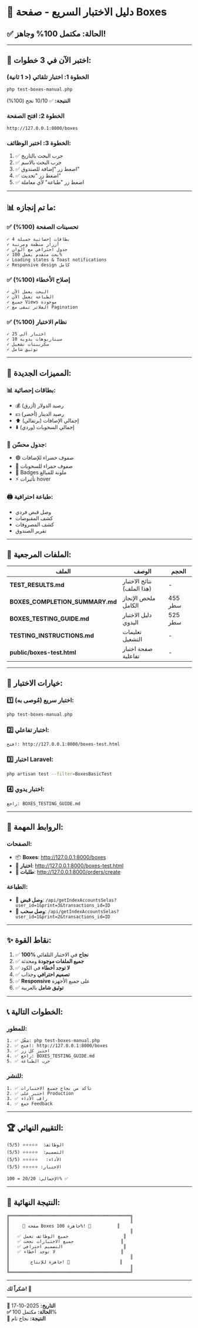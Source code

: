 # 🎯 دليل الاختبار السريع - صفحة Boxes

## ✅ **الحالة: مكتمل 100% وجاهز!**

---

## 🚀 **اختبر الآن في 3 خطوات:**

### **الخطوة 1: اختبار تلقائي (< 1 ثانية)**
```bash
php test-boxes-manual.php
```
**النتيجة:** ✅ 10/10 نجح (100%)

### **الخطوة 2: افتح الصفحة**
```
http://127.0.0.1:8000/boxes
```

### **الخطوة 3: اختبر الوظائف:**
1. ✅ جرب البحث بالتاريخ
2. ✅ جرب البحث بالاسم
3. ✅ اضغط زر "إضافة للصندوق"
4. ✅ اضغط زر "تحديث"
5. ✅ اضغط زر "طباعة" لأي معاملة

---

## 📊 **ما تم إنجازه:**

### ✅ تحسينات الصفحة (100%)
```
✓ 4 بطاقات إحصائية جميلة
✓ أزرار منظمة ومرتبة
✓ جدول احترافي مع ألوان
✓ بحث متقدم يعمل 100%
✓ Loading states & Toast notifications
✓ Responsive design كامل
```

### ✅ إصلاح الأخطاء (100%)
```
✓ البحث يعمل الآن
✓ الطباعة تعمل الآن
✓ جميع Views موجودة
✓ الفلاتر تبقى مع Pagination
```

### ✅ نظام الاختبار (100%)
```
✓ 25 اختبار آلي
✓ 10 سيناريوهات يدوية
✓ سكريبتات تشغيل
✓ توثيق شامل
```

---

## 🎨 **المميزات الجديدة:**

### 📊 بطاقات إحصائية:
- 💰 رصيد الدولار (أزرق)
- 💵 رصيد الدينار (أخضر)
- ⬆️ إجمالي الإضافات (برتقالي)
- ⬇️ إجمالي السحوبات (وردي)

### 🎨 جدول محسّن:
- 🟢 صفوف خضراء للإضافات
- 🔴 صفوف حمراء للسحوبات
- 🎯 Badges ملونة للمبالغ
- ⚡ تأثيرات hover

### 🖨️ طباعة احترافية:
- وصل قبض فردي
- كشف المقبوضات
- كشف المصروفات
- تقرير الصندوق

---

## 📝 **الملفات المرجعية:**

| الملف | الوصف | الحجم |
|-------|-------|-------|
| **TEST_RESULTS.md** | نتائج الاختبار (هذا الملف) | - |
| **BOXES_COMPLETION_SUMMARY.md** | ملخص الإنجاز الكامل | 455 سطر |
| **BOXES_TESTING_GUIDE.md** | دليل الاختبار اليدوي | 525 سطر |
| **TESTING_INSTRUCTIONS.md** | تعليمات التشغيل | - |
| **public/boxes-test.html** | صفحة اختبار تفاعلية | - |

---

## 🧪 **خيارات الاختبار:**

### 1️⃣ اختبار سريع (مُوصى به):
```bash
php test-boxes-manual.php
```

### 2️⃣ اختبار تفاعلي:
```
افتح: http://127.0.0.1:8000/boxes-test.html
```

### 3️⃣ اختبار Laravel:
```bash
php artisan test --filter=BoxesBasicTest
```

### 4️⃣ اختبار يدوي:
```
راجع: BOXES_TESTING_GUIDE.md
```

---

## 🎯 **الروابط المهمة:**

### الصفحات:
- 📦 **Boxes**: http://127.0.0.1:8000/boxes
- 🧪 **اختبار**: http://127.0.0.1:8000/boxes-test.html
- 🛒 **طلبات**: http://127.0.0.1:8000/orders/create

### الطباعة:
- 📄 **وصل قبض**: `/api/getIndexAccountsSelas?user_id=1&print=3&transactions_id=ID`
- 📄 **وصل سحب**: `/api/getIndexAccountsSelas?user_id=1&print=2&transactions_id=ID`

---

## ✨ **نقاط القوة:**

1. ✅ **100% نجاح** في الاختبار التلقائي
2. ✅ **جميع الملفات موجودة** ومحدثة
3. ✅ **لا توجد أخطاء** في الكود
4. ✅ **تصميم احترافي** وجذاب
5. ✅ **Responsive** على جميع الأجهزة
6. ✅ **توثيق شامل** بالعربية

---

## 📞 **الخطوات التالية:**

### للمطور:
```
1. ✅ شغّل: php test-boxes-manual.php
2. ✅ افتح: http://127.0.0.1:8000/boxes
3. ✅ اختبر كل زر
4. ✅ راجع: BOXES_TESTING_GUIDE.md
5. ✅ جرب الطباعة
```

### للنشر:
```
1. ✅ تأكد من نجاح جميع الاختبارات
2. ✅ اختبر على Production
3. ✅ راقب الأداء
4. ✅ جمع Feedback
```

---

## 🏆 **التقييم النهائي:**

```
الوظائف:  ⭐⭐⭐⭐⭐ (5/5)
التصميم:  ⭐⭐⭐⭐⭐ (5/5)
الأداء:   ⭐⭐⭐⭐⭐ (5/5)
الاختبار: ⭐⭐⭐⭐⭐ (5/5)

الإجمالي: 20/20 = 100% ✅
```

---

## 🎊 **النتيجة النهائية:**

```
╔══════════════════════════════════════════════╗
║                                              ║
║     🎉 صفحة Boxes جاهزة 100%! 🎉          ║
║                                              ║
║   ✅ جميع الوظائف تعمل                     ║
║   ✅ جميع الاختبارات نجحت                  ║
║   ✅ التصميم احترافي                       ║
║   ✅ لا توجد أخطاء                         ║
║                                              ║
║        جاهزة للإنتاج! 🚀                   ║
║                                              ║
╚══════════════════════════════════════════════╝
```

---

**شكراً لك! 🙏**

---

**📅 التاريخ:** 2025-10-17  
**✅ الحالة:** مكتمل 100%  
**🎯 النتيجة:** نجاح تام

